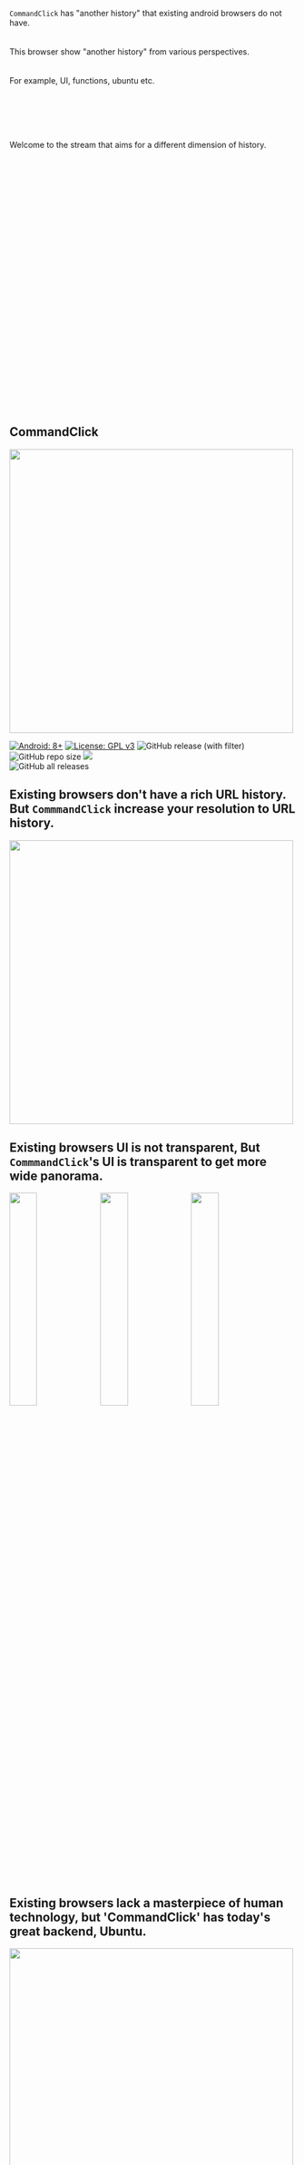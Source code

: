 


<br>    
<br>
<br>
<br>
<br>    
<br>
<br>
<br>

`CommandClick` has "another history"  that existing android browsers do not have.  
<br>
<br>
This browser show "another history" from various perspectives.   
<br>
<br>
For example, UI, functions, ubuntu etc.    

<br>
<br>
<br>
<br>

Welcome to the stream that aims for a different dimension of history.

<br>
<br>
<br>
<br>
<br>
<br>
<br>    
<br>
<br>
<br>
<br>    
<br>
<br>
<br>
<br>    
<br>
<br>
<br>
<br>    
<br>
<br>
<br>
<br>    
<br>
<br>
<br>

CommandClick
----

<img src="https://github.com/puutaro/CommandClick/assets/55217593/e4e6f75b-a35e-47f1-bb41-144d8ea88185" width="500">  


[![Android: 8+](https://img.shields.io/badge/Android-8+-blueviolet.svg?style=popout&logo=android)]((https://opensource.org/licenses/MIT))
[![License: GPL v3](https://img.shields.io/badge/License-GPLv3-blue.svg)](https://www.gnu.org/licenses/gpl-3.0)
![GitHub release (with filter)](https://img.shields.io/github/v/release/puutaro/CommandClick)
![GitHub repo size](https://img.shields.io/github/repo-size/puutaro/CommandClick)
<img src="https://img.shields.io/endpoint?url=https://apt.izzysoft.de/fdroid/api/v1/shield/com.mirfatif.permissionmanagerx&label=IzzyOnDroid&cacheSeconds=86400">  
![GitHub all releases](https://img.shields.io/github/downloads/puutaro/CommandClick/total)  

## Existing browsers don't have a rich URL history. But `CommmandClick` increase your resolution to URL history.

<img src="https://github.com/user-attachments/assets/8cd8af96-0828-4dfa-9e2a-e7ac19f4dda5" width="500">  

## Existing browsers UI is not transparent, But `CommmandClick`'s UI is transparent to get more wide panorama.  

<img src="https://github.com/user-attachments/assets/aac0c05f-0232-4c49-b56e-c8c124b2dfd9" width="31%">
<img src="https://github.com/user-attachments/assets/9aba1f3e-daf6-45a8-ba62-313b5d440501" width="31%">
<img src="https://github.com/user-attachments/assets/4a309506-ada6-4628-b735-7f06269aa4b1" width="31%">


## Existing browsers lack a masterpiece of human technology, but 'CommandClick' has today's great backend, **Ubuntu**.  

<img src="https://github.com/user-attachments/assets/6c24d52f-9beb-48ab-be28-ea41ad0c8bf4" width="500">

## Existing browsers addon is poorly. But, `CommmandClick` addon has the potential to grow for you by graphical UI, ubuntu, etc..    

<img src="https://github.com/user-attachments/assets/a3d4a324-a25d-47d7-ada9-fc54fd2b2f68" width="500">

App installation
-----  
- Android 8+

get it on bellow link  

<a href="https://github.com/puutaro/CommandClick/releases" target="_blank"><img src="https://img.shields.io/github/v/release/puutaro/CommandClick"  width="170"></a>　　

<a href="https://apt.izzysoft.de/fdroid/index/apk/com.puutaro.commandclick/" target="_blank"><img src="https://gitlab.com/IzzyOnDroid/repo/-/raw/master/assets/IzzyOnDroid.png" width="170"></a>　　

- This app not spyware.  Sometimes, it is detected by malware checkers because of the following.

> `ACCESS_FINE_LOCATION` -> Ths require WIFI setting via QR reader .  
> `READ_EXTERNAL_STORAGE` -> CommandClick base is file system.   
> This app data is saved to file. So, without this permission, CC is not feasible.

-> detail is [this issue](https://github.com/puutaro/CommandClick/issues/11)

### [Optional] Change WebView

By edge, webView javascript feature is limited.  
So, javascript not working, recommend to change by [google play](https://play.google.com/store/apps).

- I found this case in samsung galaxy.


Setup Ubuntu
------

By set ubuntu, you can use all fannel (bookmarklet).   
It enables without the need for `termux` or rooting.      
And more, we can use custom command for fannel (bookmarklet) development.  


<img src="https://github.com/puutaro/CommandClick/assets/55217593/2406d8eb-b836-43eb-8dd0-1169c954e64b" width="400">  

[//]: # ()
[//]: # (-> [More detail]&#40;https://github.com/puutaro/CommandClick/blob/master/USAGE.md#setup-ubuntu&#41;)


[//]: # (Usage)

[//]: # (------)

[//]: # ()
[//]: # (<p>-> <a href="https://github.com/puutaro/CommandClick/blob/master/USAGE.md" target="_blank">USAGE.md</a></p> )

[//]: # ()
[//]: # (For fannel &#40;bookmarklet&#41; developer)

[//]: # (--------)

[//]: # ()
[//]: # (### -> [Quick start shell]&#40;https://github.com/puutaro/quickStartShell?tab=readme-ov-file&#41;)

[//]: # ()
[//]: # (### -> [Reference]&#40;https://github.com/puutaro/CommandClick/blob/master/DEVELOPER.md&#41;)

[//]: # ()

Acknowledge
--------

Thanks to awesome [UserLand](https://github.com/CypherpunkArmory/UserLAnd) and [PRoot](https://github.com/proot-me/proot), which make this project possible.

Thanks for watching by end
--------


<img src="https://github.com/user-attachments/assets/0120f2ce-f3b9-4a52-a7bf-6c6793766e28" width="45%">
<img src="https://github.com/user-attachments/assets/9e978a5b-207e-41a7-9e4a-614c2de430af" width="45%">
<img src="https://github.com/user-attachments/assets/a6e8846d-ed33-4da6-b740-725477f09975" width="45%">
<img src="https://github.com/user-attachments/assets/43aa950d-818b-48ba-8941-96714c8339dd" width="45%">

